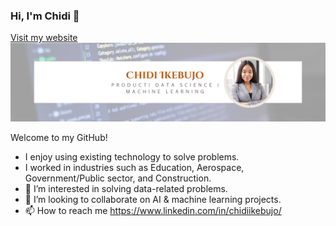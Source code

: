 ### Hi, I'm Chidi 👋
[Visit my website](https://chidiikebujo.com/) 
![My Photo](chidi_photo.png)

Welcome to my GitHub!
- I enjoy using existing technology to solve problems.
- I worked in industries such as Education, Aerospace, Government/Public sector, and Construction.
- 👀 I’m interested in solving data-related problems.
- 💞️ I’m looking to collaborate on AI & machine learning projects.
- 📫 How to reach me https://www.linkedin.com/in/chidiikebujo/

<!---
Chidi-nma/Chidi-nma is a ✨ special ✨ repository because its `README.md` (this file) appears on your GitHub profile.
You can click the Preview link to take a look at your changes.
--->
